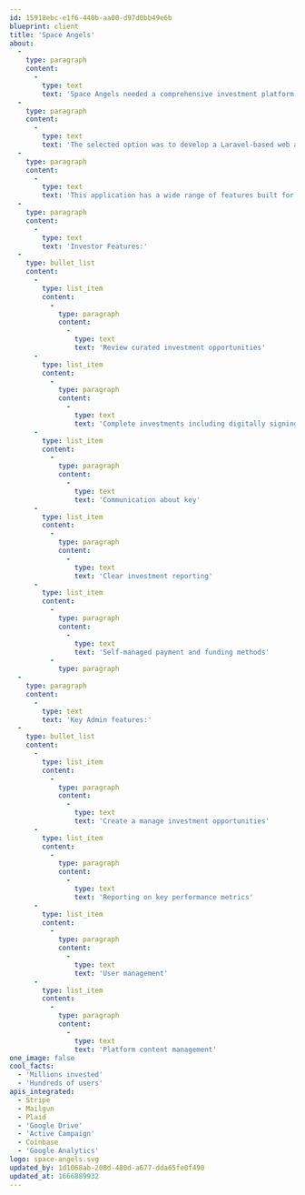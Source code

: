 ```yaml
---
id: 15918ebc-e1f6-440b-aa00-d97d0bb49e6b
blueprint: client
title: 'Space Angels'
about:
  -
    type: paragraph
    content:
      -
        type: text
        text: 'Space Angels needed a comprehensive investment platform. Ravenna researched options and presented a range of ways that this goal could be achieved.'
  -
    type: paragraph
    content:
      -
        type: text
        text: 'The selected option was to develop a Laravel-based web application built from the ground up to support Space Angels and their investors.'
  -
    type: paragraph
    content:
      -
        type: text
        text: 'This application has a wide range of features built for Investors and system management.'
  -
    type: paragraph
    content:
      -
        type: text
        text: 'Investor Features:'
  -
    type: bullet_list
    content:
      -
        type: list_item
        content:
          -
            type: paragraph
            content:
              -
                type: text
                text: 'Review curated investment opportunities'
      -
        type: list_item
        content:
          -
            type: paragraph
            content:
              -
                type: text
                text: 'Complete investments including digitally signing the appropriate documents'
      -
        type: list_item
        content:
          -
            type: paragraph
            content:
              -
                type: text
                text: 'Communication about key'
      -
        type: list_item
        content:
          -
            type: paragraph
            content:
              -
                type: text
                text: 'Clear investment reporting'
      -
        type: list_item
        content:
          -
            type: paragraph
            content:
              -
                type: text
                text: 'Self-managed payment and funding methods'
          -
            type: paragraph
  -
    type: paragraph
    content:
      -
        type: text
        text: 'Key Admin features:'
  -
    type: bullet_list
    content:
      -
        type: list_item
        content:
          -
            type: paragraph
            content:
              -
                type: text
                text: 'Create a manage investment opportunities'
      -
        type: list_item
        content:
          -
            type: paragraph
            content:
              -
                type: text
                text: 'Reporting on key performance metrics'
      -
        type: list_item
        content:
          -
            type: paragraph
            content:
              -
                type: text
                text: 'User management'
      -
        type: list_item
        content:
          -
            type: paragraph
            content:
              -
                type: text
                text: 'Platform content management'
one_image: false
cool_facts:
  - 'Millions invested'
  - 'Hundreds of users'
apis_integrated:
  - Stripe
  - Mailgun
  - Plaid
  - 'Google Drive'
  - 'Active Campaign'
  - Coinbase
  - 'Google Analytics'
logo: space-angels.svg
updated_by: 1d1068ab-208d-480d-a677-dda65fe0f490
updated_at: 1666889932
---
```

